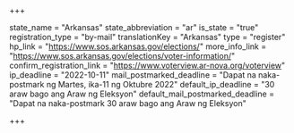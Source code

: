 +++

state_name = "Arkansas"
state_abbreviation = "ar"
is_state = "true"
registration_type = "by-mail"
translationKey = "Arkansas"
type = "register"
hp_link = "https://www.sos.arkansas.gov/elections/"
more_info_link = "https://www.sos.arkansas.gov/elections/voter-information/"
confirm_registration_link = "https://www.voterview.ar-nova.org/voterview"
ip_deadline = "2022-10-11"
mail_postmarked_deadline = "Dapat na naka-postmark ng Martes, ika-11 ng Oktubre 2022"
default_ip_deadline = "30 araw bago ang Araw ng Eleksyon"
default_mail_postmarked_deadline = "Dapat na naka-postmark  30 araw bago ang Araw ng Eleksyon"

+++